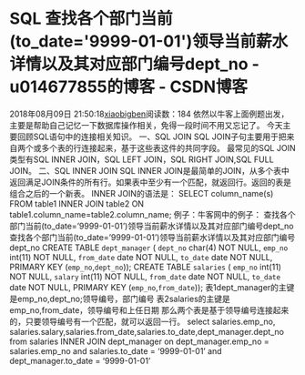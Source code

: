 # SQL 查找各个部门当前(to_date='9999-01-01')领导当前薪水详情以及其对应部门编号dept_no - u014677855的博客 - CSDN博客
2018年08月09日 21:50:18[xiaobigben](https://me.csdn.net/u014677855)阅读数：184
依然以牛客上面例题出发，主要是帮助自己记忆一下数据库操作相关，免得一段时间不用又忘记了。 
 今天主要回顾SQL语句中的连接相关知识。 
 一、SQL JOIN 
      SQL JOIN子句主要用于把来自两个或多个表的行连接起来，基于这些表这件的共同字段。 
       最常见的SQL JOIN类型有SQL INNER JOIN，SQL LEFT JOIN，SQL RIGHT JOIN,SQL FULL JOIN。 
  二、SQL INNER JOIN 
      SQL INNER JOIN是最简单的JOIN，从多个表中返回满足JOIN条件的所有行。如果表中至少有一个匹配，就返回行。返回的表是组合之后的一个新表。 
        INNER JOIN的语法是： 
        SELECT column_name(s) 
        FROM table1 
        INNER JOIN table2 
        ON table1.column_name=table2.column_name; 
     例子：牛客网中的例子： 
     查找各个部门当前(to_date=’9999-01-01’)领导当前薪水详情以及其对应部门编号dept_no 
    查找各个部门当前(to_date=’9999-01-01’)领导当前薪水详情以及其对应部门编号dept_no 
    CREATE TABLE `dept_manager` ( 
`dept_no` char(4) NOT NULL, 
`emp_no` int(11) NOT NULL, 
`from_date` date NOT NULL, 
`to_date` date NOT NULL, 
    PRIMARY KEY (`emp_no`,`dept_no`)); 
    CREATE TABLE `salaries` ( 
`emp_no` int(11) NOT NULL, 
`salary` int(11) NOT NULL, 
`from_date` date NOT NULL, 
`to_date` date NOT NULL, 
    PRIMARY KEY (`emp_no`,`from_date`)); 
      表1dept_manager的主键是emp_no,dept_no;领导编号，部门编号 
      表2salaries的主键是emp_no,from_date，领导编号和上任日期 
      那么两个表是基于领导编号连接起来的，只要领导编号有一个匹配，就可以返回一行。 
      select salaries.emp_no, salaries.salary,salaries.from_date,salaries.to_date,dept_manager.dept_no 
from salaries INNER JOIN dept_manager 
on dept_manager.emp_no = salaries.emp_no 
and salaries.to_date = ‘9999-01-01’ 
and dept_manager.to_date = ‘9999-01-01’
